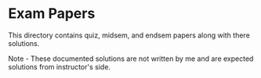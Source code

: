 # Exam Papers

This directory contains quiz, midsem, and endsem papers along with there solutions.

Note - These documented solutions are not written by me and are expected solutions from instructor's side. 
